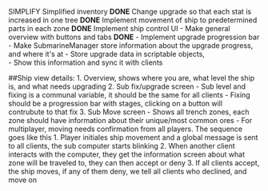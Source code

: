 SIMPLIFY
Simplified inventory **DONE**
Change upgrade so that each stat is increased in one tree **DONE**
Implement movement of ship to predetermined parts in each zone **DONE**
Implement ship control UI
	- Make general overview with buttons and tabs **DONE**
	- Implement upgrade progression bar 
	- Make SubmarineManager store information about the upgrade progress, and where it's at
		- Store upgrade data in scriptable objects,  
	- Show this information and sync it with clients

##Ship view details:
	1. Overview, shows where you are, what level the ship is, and what needs upgrading
	2. Sub fix/upgrade screen
		- Sub level and fixing is a communal variable, it should be the same for all clients
		- Fixing should be a progression bar with stages, clicking on a button will contrubute to that fix
	3. Sub Move screen
		- Shows all trench zones, each zone should have information about their unique/most common ores
		- For multiplayer, moving needs confirmation from all players. The sequence goes like this
		1. Player initiales ship movement and a global message is sent to all clients, the sub computer starts blinking
		2. When another client interacts with the computer, they get the information screen about what zone will be traveled to, they can then accept or deny
		3. If all clients accept, the ship moves, if any of them deny, we tell all clients who declined, and move on